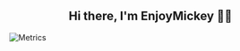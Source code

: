 

<h2 align="center">Hi there, I'm EnjoyMickey 👋🏼</h2>

![Metrics](https://metrics.lecoq.io/enjoymickeydev?template=classic&languages=1&isocalendar=1&achievements=1&calendar=1&notable=1&base=header%2C%20activity%2C%20community%2C%20repositories%2C%20metadata&base.indepth=false&base.hireable=false&base.skip=false&isocalendar=false&isocalendar.duration=half-year&languages=false&languages.limit=50&languages.threshold=0%25&languages.other=false&languages.colors=github&languages.sections=most-used&languages.indepth=false&languages.analysis.timeout=15&languages.analysis.timeout.repositories=7.5&languages.categories=markup%2C%20programming&languages.recent.categories=markup%2C%20programming&languages.recent.load=300&languages.recent.days=14&calendar=false&calendar.limit=10&achievements=false&achievements.threshold=C&achievements.secrets=true&achievements.display=detailed&achievements.limit=100&notable=false&notable.from=organization&notable.repositories=false&notable.indepth=false&notable.types=commit&notable.self=false&config.timezone=Asia%2FYekaterinburg)
